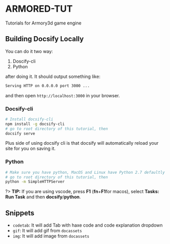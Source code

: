 # ARMORED-TUT

Tutorials for Armory3d game engine

## Building Docsify Locally
You can do it two way:
1. Doscify-cli
2. Python

after doing it. It should output something like:
```bash
Serving HTTP on 0.0.0.0 port 3000 ...
```
and then open `http://localhost:3000` in your browser.

### Docsify-cli
```bash
# Install docsify-cli
npm install -g docsify-cli
# go to root directory of this tutorial, then
docsify serve
```
Plus side of using docsify cli is that docsify will automatically reload your site for you on saving it.

### Python
```bash
# Make sure you have python, MacOS and Linux have Python 2.7 defaultly installed
# go to root directory of this tutorial, then
python -m SimpleHTTPServer
```

?> **TIP:** If you are using vscode, press **F1** (**fn**+**F1**for macos), select **Tasks: Run Task** and then **docsify**/**python**.

## Snippets

- `codetab`: It will add Tab with haxe code and code explanation dropdown
- `gif`: It will add gif from `docassets`
- `img`: It will add image from `docassets`
